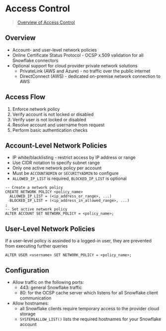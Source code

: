 # Access Control #

> [Overview of Access Control](https://docs.snowflake.com/en/user-guide/security-access-control-overview.html)

## Overview ##
* Account- and user-level network policies
* Online Certificate Status Protocol - OCSP x.509 validation for all Snowflake connectors
* Optional support for cloud provider private network solutions
  * PrivateLink (AWS and Azure) - no traffic over the public internet
  * DirectConnect (AWS) - dedicated on-premise network connection to AWS

## Access Flow ##
1. Enforce network policy
2. Verify account is not locked or disabled
3. Verify user is not locked or disabled
4. Resolve account and username from request
5. Perform basic authentication checks

## Account-Level Network Policies ##
* IP white/blacklisting - restrict access by IP address or range
* Use CIDR notation to specify subnet range
* Only one active network policy per account
* Must be `ACCOUNTADMIN` or `SECURITYADMIN` to configure
* `ALLOWED_IP_LIST` is required, `BLOCKED_IP_LIST` is optional
```iso92-sql
-- Create a network policy
CREATE NETWORK POLICY <policy_name>
  ALLOWED_IP_LIST = (<ip_address_or_range>, ...)
  BLOCKED_IP_LIST = (<ip_address_in_allowed_range>, ...)
;
-- Set active network policy
ALTER ACCOUNT SET NETWORK_POLICY = <policy_name>;
```

## User-Level Network Policies ##
If a user-level policy is assinded to a logged-in user, they are prevented from executing further queries
```iso92-sql
ALTER USER <username> SET NETW0RK_POLICY = <policy_name>;
```

## Configuration ##
* Allow traffic on the following ports:
  * 443: general Snowflake traffic
  * 80: for the OCSP cache server which listens for all Snowflake client communication
* Allow hostnames:
  * all Snowflake clients require temporary access to the provider cloud storage
  * `SYSTEM$ALLOW_LIST()` lists the required hostnames for your Snowflake account
